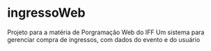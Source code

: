 # ingressoWeb
Projeto para a matéria de Porgramação Web do IFF
Um sistema para gerenciar compra de ingressos, com dados do evento e do usuário
